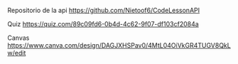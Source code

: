 Repositorio de la api
https://github.com/Nietoof6/CodeLessonAPI

Quiz
https://quiz.com/89c09fd6-0b4d-4c62-9f07-df103cf2084a

Canvas
https://www.canva.com/design/DAGJXHSPav0/4MtL04OiVkGR4TUGV8QkLw/edit